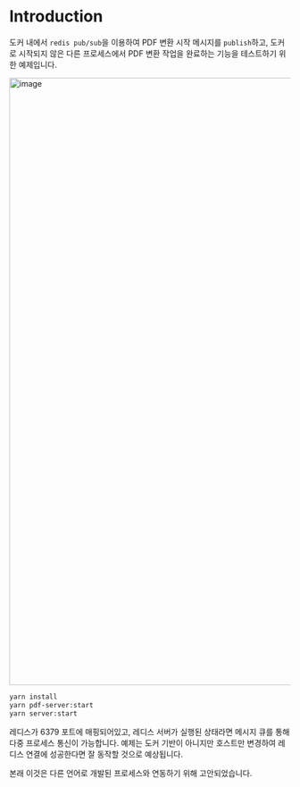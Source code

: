 # Introduction

도커 내에서 `redis pub/sub`을 이용하여 PDF 변환 시작 메시지를 `publish`하고, 도커로 시작되지 않은 다른 프로세스에서 PDF 변환 작업을 완료하는 기능을 테스트하기 위한 예제입니다.

<img width="1088" alt="image" src="https://user-images.githubusercontent.com/13586185/179341934-bbae59f7-45ed-4e0c-ab53-cc51c43c1522.png">

```bash
yarn install
yarn pdf-server:start
yarn server:start
```

레디스가 6379 포트에 매핑되어있고, 레디스 서버가 실행된 상태라면 메시지 큐를 통해 다중 프로세스 통신이 가능합니다. 예제는 도커 기반이 아니지만 호스트만 변경하여 레디스 연결에 성공한다면 잘 동작할 것으로 예상됩니다.

본래 이것은 다른 언어로 개발된 프로세스와 연동하기 위해 고안되었습니다.
